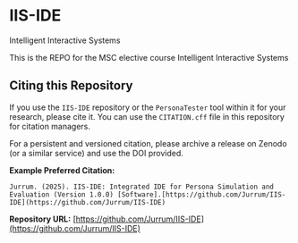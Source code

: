 # IIS-IDE
Intelligent Interactive Systems

This is the REPO for the MSC elective course Intelligent Interactive Systems


## Citing this Repository

If you use the `IIS-IDE` repository or the `PersonaTester` tool within it for your research, please cite it.
You can use the `CITATION.cff` file in this repository for citation managers.

For a persistent and versioned citation, please archive a release on Zenodo (or a similar service) and use the DOI provided.

**Example Preferred Citation:**
```
Jurrum. (2025). IIS-IDE: Integrated IDE for Persona Simulation and Evaluation (Version 1.0.0) [Software].[https://github.com/Jurrum/IIS-IDE](https://github.com/Jurrum/IIS-IDE)
```

**Repository URL:**
[https://github.com/Jurrum/IIS-IDE](https://github.com/Jurrum/IIS-IDE)
